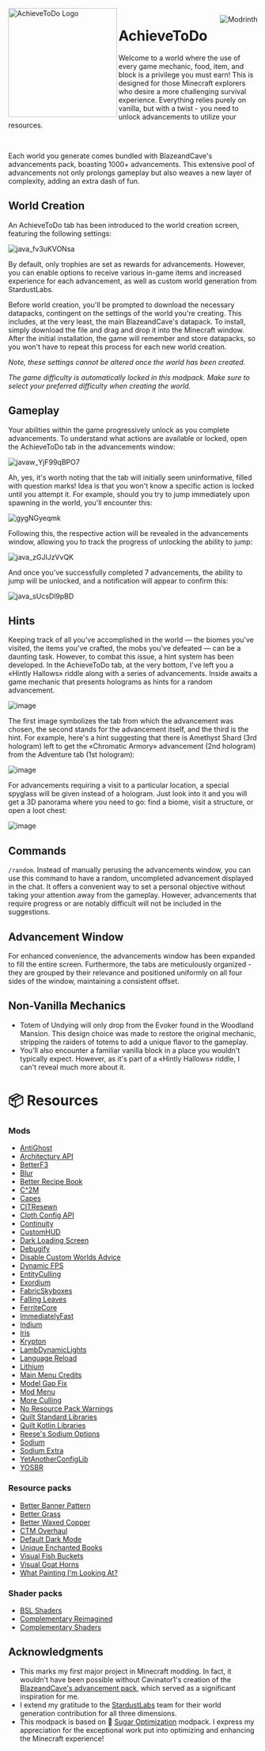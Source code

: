 <img src="https://github.com/diskree/AchieveToDo/blob/master/pack/icon.png" align="left" title="AchieveToDo" alt="AchieveToDo Logo" width="220" height=""/>

[<img src="https://github.com/modrinth/art/blob/main/Branding/Badge/badge-dark.svg" align="right" title="Download" alt="Modrinth"/>](https://modrinth.com/modpack/achievetodo)

# AchieveToDo

Welcome to a world where the use of every game mechanic, food, item, and block is a privilege you must earn! This is designed for those Minecraft explorers who desire a more challenging survival experience. Everything relies purely on vanilla, but with a twist - you need to unlock advancements to utilize your resources.

<br>

Each world you generate comes bundled with BlazeandCave's advancements pack, boasting 1000+ advancements. This extensive pool of advancements not only prolongs gameplay but also weaves a new layer of complexity, adding an extra dash of fun.

## World Creation

An AchieveToDo tab has been introduced to the world creation screen, featuring the following settings:

![java_fv3uKVONsa](https://github.com/diskree/AchieveToDo/assets/96978370/ea1ac4cb-c082-46bb-8f27-b5368b32e5a3)

By default, only trophies are set as rewards for advancements. However, you can enable options to receive various in-game items and increased experience for each advancement, as well as custom world generation from StardustLabs.

Before world creation, you'll be prompted to download the necessary datapacks, contingent on the settings of the world you're creating. This includes, at the very least, the main BlazeandCave's datapack. To install, simply download the file and drag and drop it into the Minecraft window. After the initial installation, the game will remember and store datapacks, so you won't have to repeat this process for each new world creation.

_Note, these settings cannot be altered once the world has been created._

_The game difficulty is automatically locked in this modpack. Make sure to select your preferred difficulty when creating the world._

## Gameplay

Your abilities within the game progressively unlock as you complete advancements. To understand what actions are available or locked, open the AchieveToDo tab in the advancements window:

![javaw_YjF99qBPO7](https://github.com/diskree/AchieveToDo/assets/96978370/641bfdd6-fa1f-4d0c-b9d3-c6442c05a0bd)

Ah, yes, it's worth noting that the tab will initially seem uninformative, filled with question marks! Idea is that you won't know a specific action is locked until you attempt it. For example, should you try to jump immediately upon spawning in the world, you'll encounter this:

![gygNGyeqmk](https://github.com/diskree/AchieveToDo/assets/96978370/1ef24d12-7c6b-48be-895f-16faa6436bb5)

Following this, the respective action will be revealed in the advancements window, allowing you to track the progress of unlocking the ability to jump:

![java_zGJlJzVvQK](https://github.com/diskree/AchieveToDo/assets/96978370/0bf08fbb-59ed-4f3f-ac3d-68f6025c884c)

And once you've successfully completed 7 advancements, the ability to jump will be unlocked, and a notification will appear to confirm this:

![java_sUcsDl9pBD](https://github.com/diskree/AchieveToDo/assets/96978370/70848bab-d72b-4341-b9c1-1e236d817de6)

## Hints

Keeping track of all you've accomplished in the world — the biomes you've visited, the items you've crafted, the mobs you've defeated — can be a daunting task. However, to combat this issue, a hint system has been developed. In the AchieveToDo tab, at the very bottom, I've left you a «Hintly Hallows» riddle along with a series of advancements. Inside awaits a game mechanic that presents holograms as hints for a random advancement.

![image](https://github.com/diskree/AchieveToDo-core/assets/96978370/2c419f00-8fe9-484b-b1e2-13f1f453639c)

The first image symbolizes the tab from which the advancement was chosen, the second stands for the advancement itself, and the third is the hint. For example, here's a hint suggesting that there is Amethyst Shard (3rd hologram) left to get the «Chromatic Armory» advancement (2nd hologram) from the Adventure tab (1st hologram):

![image](https://github.com/diskree/AchieveToDo-core/assets/96978370/6b0cc981-e600-4aa2-b851-72836bb340a0)

For advancements requiring a visit to a particular location, a special spyglass will be given instead of a hologram. Just look into it and you will get a 3D panorama where you need to go: find a biome, visit a structure, or open a loot chest:

![image](https://github.com/diskree/AchieveToDo-core/assets/96978370/e1f267f5-f45b-4133-8447-94d2b2090806)

## Commands

`/random`. Instead of manually perusing the advancements window, you can use this command to have a random, uncompleted advancement displayed in the chat. It offers a convenient way to set a personal objective without taking your attention away from the gameplay. However, advancements that require progress or are notably difficult will not be included in the suggestions.

## Advancement Window

For enhanced convenience, the advancements window has been expanded to fill the entire screen. Furthermore, the tabs are meticulously organized - they are grouped by their relevance and positioned uniformly on all four sides of the window, maintaining a consistent offset.

## Non-Vanilla Mechanics

- Totem of Undying will only drop from the Evoker found in the Woodland Mansion. This design choice was made to restore the original mechanic, stripping the raiders of totems to add a unique flavor to the gameplay.
- You'll also encounter a familiar vanilla block in a place you wouldn't typically expect. However, as it's part of a «Hintly Hallows» riddle, I can't reveal much more about it.

# 📦 Resources

### Mods

- [AntiGhost](https://github.com/gbl/AntiGhost)
- [Architectury API](https://github.com/architectury/architectury-api)
- [BetterF3](https://modrinth.com/mod/betterf3)
- [Blur](https://github.com/Motschen/Blur)
- [Better Recipe Book](https://github.com/mrshmllow/BetterRecipeBook)
- [C^2M](https://github.com/RelativityMC/C2ME-fabric)
- [Capes](https://github.com/CaelTheColher/Capes)
- [CITResewn](https://github.com/SHsuperCM/CITResewn)
- [Cloth Config API](https://github.com/shedaniel/ClothConfig/)
- [Continuity](https://github.com/PepperCode1/Continuity)
- [CustomHUD](https://github.com/Minenash/CustomHUD)
- [Dark Loading Screen](https://github.com/A5b84/dark-loading-screen)
- [Debugify](https://github.com/isXander/Debugify)
- [Disable Custom Worlds Advice](https://github.com/rdvdev2/DisableCustomWorldsAdvice)
- [Dynamic FPS](https://github.com/juliand665/Dynamic-FPS)
- [EntityCulling](https://github.com/tr7zw/EntityCulling)
- [Exordium](https://github.com/tr7zw/Exordium)
- [FabricSkyboxes](https://github.com/AMereBagatelle/fabricskyboxes)
- [Falling Leaves](https://github.com/RandomMcSomethin/fallingleaves)
- [FerriteCore](https://github.com/malte0811/FerriteCore)
- [ImmediatelyFast](https://github.com/RaphiMC/ImmediatelyFast)
- [Indium](https://github.com/comp500/Indium)
- [Iris](https://github.com/IrisShaders/Iris)
- [Krypton](https://github.com/astei/krypton)
- [LambDynamicLights](https://github.com/LambdAurora/LambDynamicLights)
- [Language Reload](https://github.com/Jerozgen/LanguageReload)
- [Lithium](https://github.com/CaffeineMC/lithium-fabric)
- [Main Menu Credits](https://github.com/isXander/main-menu-credits)
- [Model Gap Fix](https://github.com/MehVahdJukaar/modelfix-multi)
- [Mod Menu](https://github.com/TerraformersMC/ModMenu)
- [More Culling](https://github.com/fxmorin/moreculling)
- [No Resource Pack Warnings](https://github.com/SpaceWalkerRS/no-resource-pack-warnings)
- [Quilt Standard Libraries](https://github.com/QuiltMC/quilt-standard-libraries)
- [Quilt Kotlin Libraries](https://github.com/QuiltMC/quilt-kotlin-libraries)
- [Reese's Sodium Options](https://github.com/FlashyReese/reeses-sodium-options)
- [Sodium](https://github.com/CaffeineMC/sodium-fabric/)
- [Sodium Extra](https://github.com/FlashyReese/sodium-extra-fabric)
- [YetAnotherConfigLib](https://github.com/isXander/YetAnotherConfigLib)
- [YOSBR](https://github.com/shedaniel/your-options-shall-be-respected)

### Resource packs

- [Better Banner Pattern](https://www.planetminecraft.com/texture-pack/banner-pattern-new/)
- [Better Grass](https://modrinth.com/resourcepack/bettergrass)
- [Better Waxed Copper](https://www.curseforge.com/minecraft/texture-packs/better-waxed-copper)
- [CTM Overhaul](https://modrinth.com/resourcepack/ctm-overhaul)
- [Default Dark Mode](https://github.com/xnebulr/Minecraft-Default-Dark-Mode)
- [Unique Enchanted Books](https://www.curseforge.com/minecraft/texture-packs/unique-enchanted-books)
- [Visual Fish Buckets](https://www.curseforge.com/minecraft/texture-packs/visual-fish-buckets)
- [Visual Goat Horns](https://www.curseforge.com/minecraft/texture-packs/visual-goat-horns)
- [What Painting I'm Looking At?](https://www.planetminecraft.com/texture-pack/what-painting-i-m-looking-at/)

### Shader packs

- [BSL Shaders](https://www.curseforge.com/minecraft/customization/bsl-shaders)
- [Complementary Reimagined](https://www.curseforge.com/minecraft/customization/complementary-reimagined)
- [Complementary Shaders](https://www.curseforge.com/minecraft/customization/complementary-shaders)

## Acknowledgments

- This marks my first major project in Minecraft modding. In fact, it wouldn't have been possible without Cavinator1's creation of the [BlazeandCave's advancement pack](https://www.planetminecraft.com/data-pack/blazeandcave-s-advancements-pack-1-12/), which served as a significant inspiration for me.
- I extend my gratitude to the [StardustLabs](https://www.stardustlabs.net/) team for their world generation contribution for all three dimensions.
- This modpack is based on 💜 [Sugar Optimization](https://modrinth.com/modpack/sugar) modpack. I express my appreciation for the exceptional work put into optimizing and enhancing the Minecraft experience!
